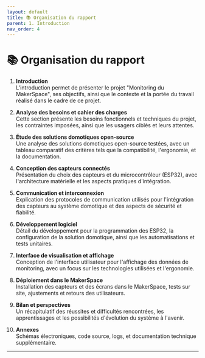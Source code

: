 ```yaml
---
layout: default
title: 📚 Organisation du rapport
parent: 1. Introduction
nav_order: 4
---
```


# 📚 Organisation du rapport

1. **Introduction**  
   L'introduction permet de présenter le projet "Monitoring du MakerSpace", ses objectifs, ainsi que le contexte et la portée du travail réalisé dans le cadre de ce projet.

2. **Analyse des besoins et cahier des charges**  
   Cette section présente les besoins fonctionnels et techniques du projet, les contraintes imposées, ainsi que les usagers ciblés et leurs attentes.

3. **Étude des solutions domotiques open-source**  
   Une analyse des solutions domotiques open-source testées, avec un tableau comparatif des critères tels que la compatibilité, l'ergonomie, et la documentation.

4. **Conception des capteurs connectés**  
   Présentation du choix des capteurs et du microcontrôleur (ESP32), avec l'architecture matérielle et les aspects pratiques d'intégration.

5. **Communication et interconnexion**  
   Explication des protocoles de communication utilisés pour l'intégration des capteurs au système domotique et des aspects de sécurité et fiabilité.

6. **Développement logiciel**  
   Détail du développement pour la programmation des ESP32, la configuration de la solution domotique, ainsi que les automatisations et tests unitaires.

7. **Interface de visualisation et affichage**  
   Conception de l'interface utilisateur pour l'affichage des données de monitoring, avec un focus sur les technologies utilisées et l'ergonomie.

8. **Déploiement dans le MakerSpace**  
   Installation des capteurs et des écrans dans le MakerSpace, tests sur site, ajustements et retours des utilisateurs.

9. **Bilan et perspectives**  
   Un récapitulatif des réussites et difficultés rencontrées, les apprentissages et les possibilités d'évolution du système à l'avenir.

10. **Annexes**  
   Schémas électroniques, code source, logs, et documentation technique supplémentaire.

---
